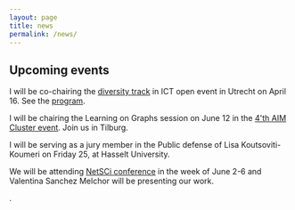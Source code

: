 ```yaml
---
layout: page
title: news
permalink: /news/
---
```

## Upcoming events

I will be co-chairing the [diversity track](https://ictopen.nl/track-diversity-in-ict) in ICT open event in Utrecht on April 16. See the [program](https://ictopen.nl/programme-overview).

I will be chairing the  Learning on Graphs session on June 12 in the [4'th AIM Cluster event](https://aimath.nl/index.php/2025/03/13/4th-aim-cluster-event-tilburg/). Join us in Tilburg.

I will be serving as a jury member in the Public defense of  Lisa Koutsoviti-Koumeri on Friday 25, at Hasselt University.

We will be attending [NetSCi conference](https://netsci2025.github.io/) in the week of June 2-6 and  Valentina Sanchez Melchor will be presenting our work.



. 

